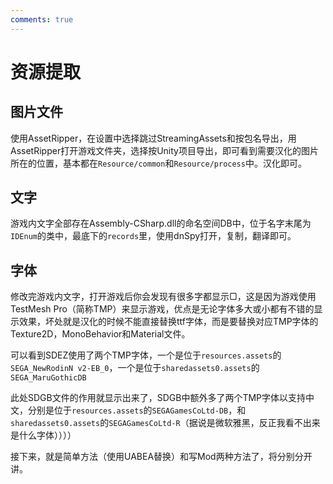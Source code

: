 ```yaml
---
comments: true
---
```


# 资源提取

## 图片文件

使用AssetRipper，在设置中选择跳过StreamingAssets和按包名导出，用AssetRipper打开游戏文件夹，选择按Unity项目导出，即可看到需要汉化的图片所在的位置，基本都在`Resource/common`和`Resource/process`中。汉化即可。

## 文字

游戏内文字全部存在Assembly-CSharp.dll的命名空间DB中，位于名字末尾为`IDEnum`的类中，最底下的`records`里，使用dnSpy打开，复制，翻译即可。

## 字体

修改完游戏内文字，打开游戏后你会发现有很多字都显示▢，这是因为游戏使用TestMesh Pro（简称TMP）来显示游戏，优点是无论字体多大或小都有不错的显示效果，坏处就是汉化的时候不能直接替换ttf字体，而是要替换对应TMP字体的Texture2D，MonoBehavior和Material文件。

可以看到SDEZ使用了两个TMP字体，一个是位于`resources.assets`的`SEGA_NewRodinN v2-EB_0`，一个是位于`sharedassets0.assets`的`SEGA_MaruGothicDB`

此处SDGB文件的作用就显示出来了，SDGB中额外多了两个TMP字体以支持中文，分别是位于`resources.assets`的`SEGAGamesCoLtd-DB`，和`sharedassets0.assets`的`SEGAGamesCoLtd-R`（据说是微软雅黑，反正我看不出来是什么字体））））



接下来，就是简单方法（使用UABEA替换）和写Mod两种方法了，将分别分开讲。
